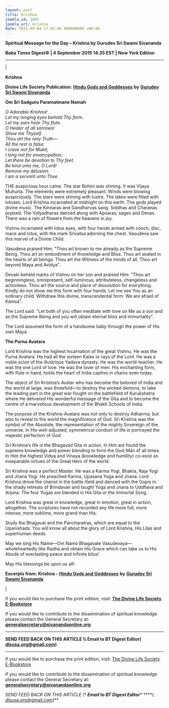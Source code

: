 ```yaml
---
layout: post
title: Krishna
joomla_id: 1045
joomla_url: krishna
date: 2015-09-04 17:02:06.000000000 +00:00
---
```

  

















































**Spiritual Message for the Day – Krishna by Gurudev Sri Swami Sivananda**

 **Baba Times Digest© | 4 September 2015 14.35 EST | New York Edition**

* * *

| 

**Krishna**

**Divine Life Society Publication:** [**Hindu Gods and Goddesses**](http://www.dlshq.org/religions/krishna.htm) **by** [**Gurudev Sri Swami Sivananda**](http://www.dlshq.org/saints/siva.htm)

**Om Sri Sadguru Paramatmane Namah**

_O Adorable Krishna!  
 Let my longing eyes behold Thy form.  
 Let my_ _ears hear Thy flute.  
 O Healer of all sorrows!  
 Show me Thyself.  
 Thou art the only Truth—  
 All the rest is false.  
 I crave not for Mukti;  
 I long not for emancipation;  
 Let there be devotion to Thy feet.  
 Be kind unto me, O Lord!  
 Remove my delusion.  
 I am a servant unto Thee._

THE auspicious hour came. The star Rohini was shining. It was Vijaya Muhurta. The elements were extremely pleasant. Winds were blowing auspiciously. The stars were shining with lustre. The lakes were filled with lotuses. Lord Krishna incarnated at midnight on this earth. The gods played divine music. The Kinnaras and Gandharvas sang. Siddhas and Charanas praised. The Vidyadharas danced along with Apsaras, sages and Devas. There was a rain of flowers from the heavens in joy.

Vishnu incarnated with lotus eyes, with four hands armed with conch, disc, mace and lotus, with the mark Srivatsa adorning the chest. Vasudeva saw this marvel of a Divine Child.

Vasudeva praised Him: "Thou art known to me already as the Supreme Being. Thou art an embodiment of Knowledge and Bliss. Thou art seated in the hearts of all beings. Thou art the Witness of the minds of all. Thou art beyond Maya and Avidya".

Devaki beheld marks of Vishnu on her son and praised Him: "Thou art beginningless, omnipresent, self-luminous, attributeless, changeless and actionless. Thou art the source and place of dissolution for everything. Kindly do not show me this form with four hands. Let me see You as an ordinary child. Withdraw this divine, transcendental form. We are afraid of Kamsa".

The Lord said: "Let both of you often meditate with love on Me as a son and as the Supreme Being and you will obtain eternal bliss and immortality".

The Lord assumed the form of a handsome baby through the power of His own Maya.

**The Purna Avatara**

Lord Krishna was the highest Incarnation of the great Vishnu. He was the Purna Avatara. He had all the sixteen Kalas or rays of the Lord. He was a noble scion of the illustrious Yadava dynasty. He was the world-teacher. He was the one Lord of love. He was the lover of men. His enchanting form, with flute in hand, holds the heart of India captive in chains even today.

The object of Sri Krishna’s Avatar who has become the beloved of India and the world at large, was threefold—to destroy the wicked demons, to take the leading part in the great war fought on the battlefield of Kurukshetra where He delivered His wonderful message of the Gita and to become the centre of a marvellous development of the Bhakti Schools of India.

The purpose of the Krishna-Avatara was not only to destroy Adharma, but also to reveal to the world the magnificence of God. Sri Krishna was the symbol of the Absolute, the representation of the mighty Sovereign of the universe. In His well-adjusted, symmetrical conduct of life is portrayed the majestic perfection of God.

Sri Krishna’s life is the Bhagavad Gita in action. In Him are found the supreme knowledge and power blending to form the God-Man of all times. In Him the highest Vidya and Vinaya (knowledge and humility) co-exist as inseparable virtues of the Great Hero of the world.

Sri Krishna was a perfect Master. He was a Karma Yogi, Bhakta, Raja Yogi and Jnana Yogi. He preached Karma, Upasana Yoga and Jnana. Lord Krishna drove the chariot in the battle-field and danced with the Gopis in the shady retreats of Brindavan and taught Yoga and Jnana to Uddhava and Arjuna. The four Yogas are blended in His Gita or the Immortal Song.

Lord Krishna was great in knowledge, great in emotion, great in action, altogether. The scriptures have not recorded any life more full, more intense, more sublime, more grand than His.

Study the Bhagavat and the Pancharatras, which are equal to the Upanishads. You will know all about the glory of Lord Krishna, His Lilas and superhuman deeds.

May we sing His Name—Om Namo Bhagavate Vasudevaya—wholeheartedly like Radha and obtain His Grace which can take us to His Abode of everlasting peace and infinite bliss!

May His blessings be upon us all!



**Excerpts from:**  **Krishna -** [**Hindu Gods and Goddesses**](http://www.dlshq.org/religions/krishna.htm) **by** [**Gurudev Sri Swami Sivananda**](http://www.dlshq.org/saints/siva.htm)

 |



If you would like to purchase the print edition, visit: **[The Divine Life Society E-Bookstore](http://www.dlshq.org/download/download.htm)**

If you would like to contribute to the dissemination of spiritual knowledge please contact the General Secretary at: [](mailto:%20%3Cscript%20type=%27text/javascript%27%3E%20%3C%21--%20var%20prefix%20=%20%27ma%27%20+%20%27il%27%20+%20%27to%27;%20var%20path%20=%20%27hr%27%20+%20%27ef%27%20+%20%27=%27;%20var%20addy57016%20=%20%27generalsecretary%27%20+%20%27@%27;%20addy57016%20=%20addy57016%20+%20%27sivanandaonline%27%20+%20%27.%27%20+%20%27org%27;%20document.write%28%27%3Ca%20%27%20+%20path%20+%20%27%5C%27%27%20+%20prefix%20+%20%27:%27%20+%20addy57016%20+%20%27%5C%27%3E%27%29;%20document.write%28addy57016%29;%20document.write%28%27%3C%5C/a%3E%27%29;%20//--%3E%5Cn%20%3C/script%3E%3Cscript%20type=%27text/javascript%27%3E%20%3C%21--%20document.write%28%27%3Cspan%20style=%5C%27display:%20none;%5C%27%3E%27%29;%20//--%3E%20%3C/script%3EThis%20email%20address%20is%20being%20protected%20from%20spambots.%20You%20need%20JavaScript%20enabled%20to%20view%20it.%20%3Cscript%20type=%27text/javascript%27%3E%20%3C%21--%20document.write%28%27%3C/%27%29;%20document.write%28%27span%3E%27%29;%20//--%3E%20%3C/script%3E?subject=Contribution%20to%20Dissemination%20of%20Spiritual%20Knowledge) **generalsecretary@sivanandaonline.org**

****

**SEND FEED BACK ON THIS ARTICLE \\\ Email to BT Digest Editor[](mailto:%20%3Cscript%20type=%27text/javascript%27%3E%20%3C%21--%20var%20prefix%20=%20%27ma%27%20+%20%27il%27%20+%20%27to%27;%20var%20path%20=%20%27hr%27%20+%20%27ef%27%20+%20%27=%27;%20var%20addy72654%20=%20%27dlsusa.org%27%20+%20%27@%27;%20addy72654%20=%20addy72654%20+%20%27gmail%27%20+%20%27.%27%20+%20%27com%27;%20document.write%28%27%3Ca%20%27%20+%20path%20+%20%27%5C%27%27%20+%20prefix%20+%20%27:%27%20+%20addy72654%20+%20%27%5C%27%3E%27%29;%20document.write%28addy72654%29;%20document.write%28%27%3C%5C/a%3E%27%29;%20//--%3E%5Cn%20%3C/script%3E%3Cscript%20type=%27text/javascript%27%3E%20%3C%21--%20document.write%28%27%3Cspan%20style=%5C%27display:%20none;%5C%27%3E%27%29;%20//--%3E%20%3C/script%3EThis%20email%20address%20is%20being%20protected%20from%20spambots.%20You%20need%20JavaScript%20enabled%20to%20view%20it.%20%3Cscript%20type=%27text/javascript%27%3E%20%3C%21--%20document.write%28%27%3C/%27%29;%20document.write%28%27span%3E%27%29;%20//--%3E%20%3C/script%3E?subject=DLS%20Posts)( [dlsusa.org@gmail.com](mailto:dlsusa.org@gmail.com))**



* * *



  

If you would like to purchase the print edition, visit: [The Divine Life Society E-Bookstore](http://www.dlshq.org/download/download.htm)

If you would like to contribute to the dissemination of spiritual knowledge please contact the General Secretary at: **[generalsecretary@sivanandaonline.org](mailto:generalsecretary@sivanandaonline.org)**

**SEND FEED BACK ON THIS ARTICLE \\\**  **Email to BT Digest Editor**** [](mailto:%20%3Cscript%20type=%27text/javascript%27%3E%20%3C%21--%20var%20prefix%20=%20%27ma%27%20+%20%27il%27%20+%20%27to%27;%20var%20path%20=%20%27hr%27%20+%20%27ef%27%20+%20%27=%27;%20var%20addy72654%20=%20%27dlsusa.org%27%20+%20%27@%27;%20addy72654%20=%20addy72654%20+%20%27gmail%27%20+%20%27.%27%20+%20%27com%27;%20document.write%28%27%3Ca%20%27%20+%20path%20+%20%27%5C%27%27%20+%20prefix%20+%20%27:%27%20+%20addy72654%20+%20%27%5C%27%3E%27%29;%20document.write%28addy72654%29;%20document.write%28%27%3C%5C/a%3E%27%29;%20//--%3E%5Cn%20%3C/script%3E%3Cscript%20type=%27text/javascript%27%3E%20%3C%21--%20document.write%28%27%3Cspan%20style=%5C%27display:%20none;%5C%27%3E%27%29;%20//--%3E%20%3C/script%3EThis%20email%20address%20is%20being%20protected%20from%20spambots.%20You%20need%20JavaScript%20enabled%20to%20view%20it.%20%3Cscript%20type=%27text/javascript%27%3E%20%3C%21--%20document.write%28%27%3C/%27%29;%20document.write%28%27span%3E%27%29;%20//--%3E%20%3C/script%3E?subject=DLS%20Posts)****( [dlsusa.org@gmail.com](mailto:dlsusa.org@gmail.com))**  
